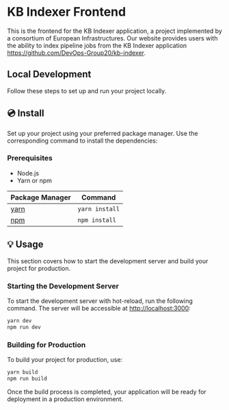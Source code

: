 # KB Indexer Frontend

This is the frontend for the KB Indexer application, a project implemented by a consortium of European Infrastructures. 
Our website provides users with the ability to index pipeline jobs from the KB Indexer application https://github.com/DevOps-Group20/kb-indexer.

## Local Development

Follow these steps to set up and run your project locally.

## 💿 Install

Set up your project using your preferred package manager. Use the corresponding command to install the dependencies:

### Prerequisites

- Node.js
- Yarn or npm

| Package Manager                                                | Command        |
|---------------------------------------------------------------|----------------|
| [yarn](https://yarnpkg.com/getting-started)                   | `yarn install` |
| [npm](https://docs.npmjs.com/cli/v7/commands/npm-install)     | `npm install`  |

## 💡 Usage

This section covers how to start the development server and build your project for production.

### Starting the Development Server

To start the development server with hot-reload, run the following command. The server will be accessible at [http://localhost:3000](http://localhost:3000):

```bash
yarn dev
npm run dev
```

### Building for Production

To build your project for production, use:

```bash
yarn build
npm run build
```

Once the build process is completed, your application will be ready for deployment in a production environment.
